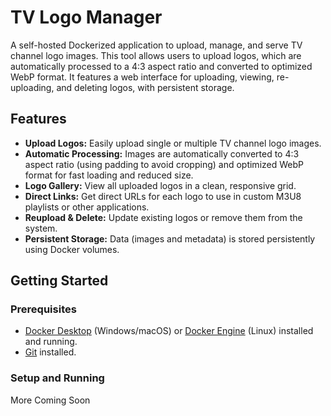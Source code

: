 # TV Logo Manager

A self-hosted Dockerized application to upload, manage, and serve TV channel logo images. This tool allows users to upload logos, which are automatically processed to a 4:3 aspect ratio and converted to optimized WebP format. It features a web interface for uploading, viewing, re-uploading, and deleting logos, with persistent storage.

## Features

* **Upload Logos:** Easily upload single or multiple TV channel logo images.
* **Automatic Processing:** Images are automatically converted to 4:3 aspect ratio (using padding to avoid cropping) and optimized WebP format for fast loading and reduced size.
* **Logo Gallery:** View all uploaded logos in a clean, responsive grid.
* **Direct Links:** Get direct URLs for each logo to use in custom M3U8 playlists or other applications.
* **Reupload & Delete:** Update existing logos or remove them from the system.
* **Persistent Storage:** Data (images and metadata) is stored persistently using Docker volumes.

## Getting Started

### Prerequisites

* [Docker Desktop](https://www.docker.com/products/docker-desktop/) (Windows/macOS) or [Docker Engine](https://docs.docker.com/engine/install/) (Linux) installed and running.
* [Git](https://git-scm.com/downloads) installed.

### Setup and Running
More Coming Soon